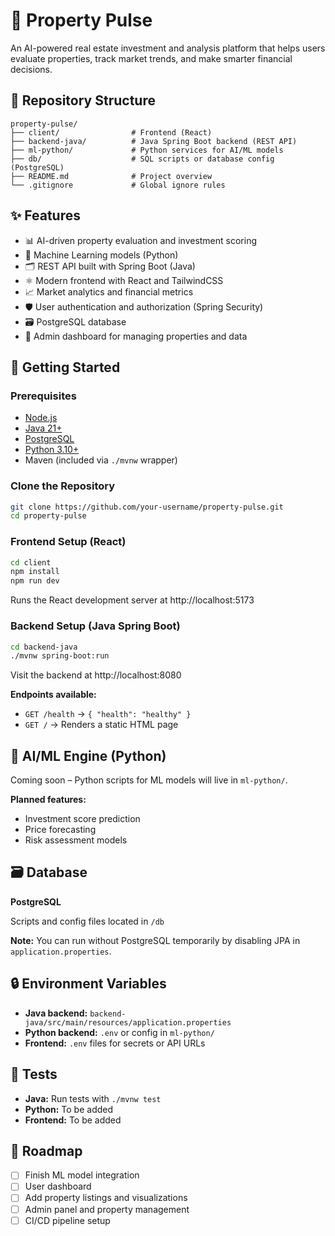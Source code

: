 # 🏡 Property Pulse

An AI-powered real estate investment and analysis platform that helps users evaluate properties, track market trends, and make smarter financial decisions.

## 📁 Repository Structure

```
property-pulse/
├── client/                # Frontend (React)
├── backend-java/          # Java Spring Boot backend (REST API)
├── ml-python/             # Python services for AI/ML models
├── db/                    # SQL scripts or database config (PostgreSQL)
├── README.md              # Project overview
└── .gitignore             # Global ignore rules
```

## ✨ Features

- 📊 AI-driven property evaluation and investment scoring
- 🧠 Machine Learning models (Python)
- 🗂 REST API built with Spring Boot (Java)
- ⚛️ Modern frontend with React and TailwindCSS
- 📈 Market analytics and financial metrics
- 🛡️ User authentication and authorization (Spring Security)
- 🗃 PostgreSQL database
- 📄 Admin dashboard for managing properties and data

## 🚀 Getting Started

### Prerequisites

- [Node.js](https://nodejs.org/)
- [Java 21+](https://adoptopenjdk.net/)
- [PostgreSQL](https://www.postgresql.org/)
- [Python 3.10+](https://www.python.org/)
- Maven (included via `./mvnw` wrapper)

### Clone the Repository

```bash
git clone https://github.com/your-username/property-pulse.git
cd property-pulse
```

### Frontend Setup (React)

```bash
cd client
npm install
npm run dev
```

Runs the React development server at http://localhost:5173

### Backend Setup (Java Spring Boot)

```bash
cd backend-java
./mvnw spring-boot:run
```

Visit the backend at http://localhost:8080

**Endpoints available:**

- `GET /health` → `{ "health": "healthy" }`
- `GET /` → Renders a static HTML page

## 🤖 AI/ML Engine (Python)

Coming soon – Python scripts for ML models will live in `ml-python/`.

**Planned features:**

- Investment score prediction
- Price forecasting
- Risk assessment models

## 🗃 Database

**PostgreSQL**

Scripts and config files located in `/db`

**Note:** You can run without PostgreSQL temporarily by disabling JPA in `application.properties`.

## 🔒 Environment Variables

- **Java backend:** `backend-java/src/main/resources/application.properties`
- **Python backend:** `.env` or config in `ml-python/`
- **Frontend:** `.env` files for secrets or API URLs

## 🧪 Tests

- **Java:** Run tests with `./mvnw test`
- **Python:** To be added
- **Frontend:** To be added

## 📌 Roadmap

- [ ] Finish ML model integration
- [ ] User dashboard
- [ ] Add property listings and visualizations
- [ ] Admin panel and property management
- [ ] CI/CD pipeline setup
